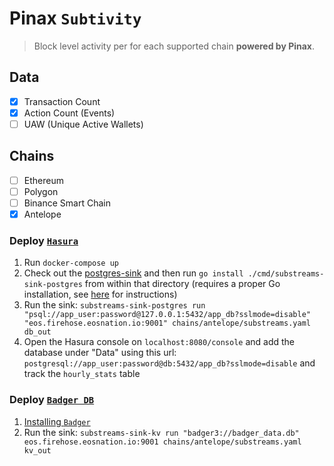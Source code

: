 # Pinax `Subtivity`

> Block level activity per for each supported chain **powered by Pinax**.

## Data

- [x] Transaction Count
- [x] Action Count (Events)
- [ ] UAW (Unique Active Wallets)

## Chains

- [ ] Ethereum
- [ ] Polygon
- [ ] Binance Smart Chain
- [x] Antelope

### Deploy [`Hasura`](https://hasura.io)

1. Run `docker-compose up`
2. Check out the [postgres-sink](https://github.com/streamingfast/substreams-sink-postgres#setup) and then run 
`go install ./cmd/substreams-sink-postgres` from within that directory (requires a proper Go installation, see 
[here](https://github.com/EOS-Nation/substreams-antelope-core#go) for instructions)
3. Run the sink: `substreams-sink-postgres run "psql://app_user:password@127.0.0.1:5432/app_db?sslmode=disable" "eos.firehose.eosnation.io:9001" chains/antelope/substreams.yaml db_out`
4. Open the Hasura console on `localhost:8080/console` and add the database under "Data" using this url: `postgresql://app_user:password@db:5432/app_db?sslmode=disable` and track the `hourly_stats` table

### Deploy [`Badger DB`](https://github.com/dgraph-io/badger)

1. [Installing `Badger`](https://github.com/dgraph-io/badger#installing)
2. Run the sink: `substreams-sink-kv run "badger3://badger_data.db" eos.firehose.eosnation.io:9001 chains/antelope/substreams.yaml kv_out`